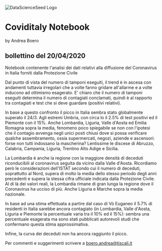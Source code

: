 ![DataScienceSeed Logo](http://www.datascienceseed.com/wp-content/uploads/2018/02/dsst.jpg)

# Coviditaly Notebook
by Andrea Boero
## bollettino del 20/04/2020
Notebook contenente l'analisi dei dati relativi alla diffusione del Coronavirus in Italia forniti dalla Protezione Civile 

Dal punto di vista del numero di tamponi eseguiti, il trend è in ascesa con andamenti tuttavia irregolari che a volte fanno gridare all'allarme e a volte inducono ad ottimismo esagerato. E' chiaro che il numero di tamponi eseguiti determina il numero di contagiati conclamati, quindi è al rapporto tra contagiati e test che si deve guardare (positivi relativi).

In base a questo confronto il picco in Italia sembra stato globalmente superato il 24/3. Agli estremi Umbria, con circa lo il 2.5% di test positivi ed il Piemonte con il 15%. Anche Lombardia, Liguria, Valle d'Aosta ed Emilia Romagna sopra la media, fenomeno poco spiegabile se non con l'ipotesi che il contagio avvenga negli unici posti chiusi dove si possa verificare qualche assembramento, ossia supermercati, negozi, aziende e ascensori: forse non tutti indossano la mascherina?
Lentissime le discese di Abruzzo, Calabria, Campania, Liguria, Trentino Alto Adige e Sicilia.

La Lombardia è anche la regione con la maggiore densità di deceduti riconducibili al coronavirus seguita da vicino dalla Valle d\'Aosta. Ricordiamo però le considerazioni dell'ISTAT secondo cui il numero di deceduti, soprattutto al Nord, supera di molto la media dello stesso periodo degli anni precedenti e supera la stessa cifra ufficiale indicata dalla Protezione Civile.
Al di là dei valori reali, la Lombardia rimane di gran lunga la regione dove il Coronavirus ha ucciso di più. Anche Liguria e Marche sopra la media nazionale.

In base ad una stima effettuata a partire dal caso di Vò Euganeo il 5.7% di residenti in Italia sarebbe ancora contagiato (in Lombardia, Valle d\'Aosta, Liguria e Piemonte la percentuale varia tra il 10% ed il 15%): sembra una percentuale esagerata ma sono stati pubblicati autorevoli studi che confermano questa stima approssimativa.

Infine, la curva dei deceduti non ha ancora raggiunto il picco.

Per commenti e suggerimenti scrivere a boero.andrea@tiscali.it
